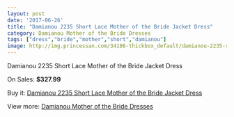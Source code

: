 ```yaml
---
layout: post
date: '2017-06-26'
title: "Damianou 2235 Short Lace Mother of the Bride Jacket Dress"
category: Damianou Mother of the Bride Dresses
tags: ["dress","bride","mother","short","damianou"]
image: http://img.princessan.com/34186-thickbox_default/damianou-2235-short-lace-mother-of-the-bride-jacket-dress.jpg
---
```

Damianou 2235 Short Lace Mother of the Bride Jacket Dress

On Sales: **$327.99**
<a href="https://www.princessan.com/en/15982-damianou-2235-short-lace-mother-of-the-bride-jacket-dress.html"><amp-img layout="responsive" width="600" height="600" src="//img.princessan.com/34186-thickbox_default/damianou-2235-short-lace-mother-of-the-bride-jacket-dress.jpg" alt="Damianou 2235 Short Lace Mother of the Bride Jacket Dress 0" /></a>

Buy it: [Damianou 2235 Short Lace Mother of the Bride Jacket Dress](https://www.princessan.com/en/15982-damianou-2235-short-lace-mother-of-the-bride-jacket-dress.html "Damianou 2235 Short Lace Mother of the Bride Jacket Dress")

View more: [Damianou Mother of the Bride Dresses](https://www.princessan.com/en/123- "Damianou Mother of the Bride Dresses")